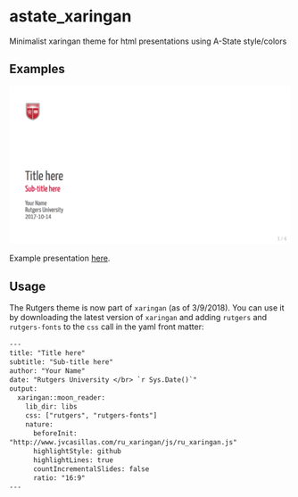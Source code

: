 # astate_xaringan

Minimalist xaringan theme for html presentations using A-State style/colors

## Examples

![Title slide](./img/ex/rutgers_showcase.gif)

Example presentation [here](http://www.jvcasillas.com/ru_xaringan/slides/index.html). 

## Usage

The Rutgers theme is now part of `xaringan` (as of 3/9/2018). You can 
use it by downloading the latest version of `xaringan` and adding `rutgers` 
and `rutgers-fonts` to the `css` call in the yaml front matter: 


```
---
title: "Title here"
subtitle: "Sub-title here"
author: "Your Name"
date: "Rutgers University </br> `r Sys.Date()`"
output:
  xaringan::moon_reader:
    lib_dir: libs
    css: ["rutgers", "rutgers-fonts"]
    nature:
      beforeInit: "http://www.jvcasillas.com/ru_xaringan/js/ru_xaringan.js"
      highlightStyle: github
      highlightLines: true
      countIncrementalSlides: false
      ratio: "16:9"
---
```
